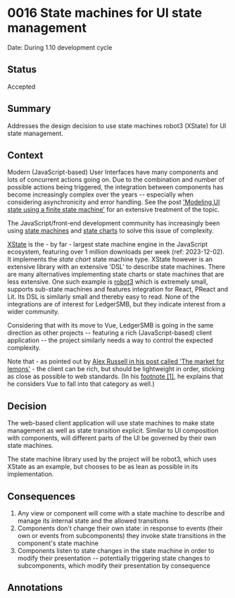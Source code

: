 # 0016 State machines for UI state management

Date: During 1.10 development cycle

## Status

Accepted

## Summary

Addresses the design decision to use state machines robot3 (XState) for
UI state management.

## Context

Modern (JavaScript-based) User Interfaces have many components and lots of
concurrent actions going on.  Due to the combination and number of possible
actions being triggered, the integration between components has become
increasingly complex over the years -- especially when considering
asynchronicity and error handling.  See the post ['Modeling UI state using
a finite state machine'](https://xiaoyunyang.github.io/post/modeling-ui-state-using-a-finite-state-machine/)
for an extensive treatment of the topic.

The JavaScript/front-end development community has increasingly been using
[state machines](https://en.wikipedia.org/wiki/Finite-state_machine) and
[state charts](https://en.wikipedia.org/wiki/UML_state_machine) to solve this
issue of complexity.

[XState](https://stately.ai/docs/xstate) is the - by far - largest state
machine engine in the JavaScript ecosystem, featuring over 1 million downloads
per week (ref: 2023-12-02).  It implements the *state chart* state machine
type.  XState however is an extensive library with an extensive 'DSL' to
describe state machines.  There are many alternatives implementing state charts
or state machines that are less extensive.  One such example is
[robot3](https://thisrobot.life/) which is extremely small, supports sub-state
machines and features integration for React, PReact and Lit.  Its DSL is
similarly small and thereby easy to read.  None of the integrations are of
interest for LedgerSMB, but they indicate interest from a wider community.

Considering that with its move to Vue, LedgerSMB is going in the same
direction as other projects -- featuring a rich (JavaScript-based) client
application -- the project similarly needs a way to control the expected
complexity.

Note that - as pointed out by [Alex Russell in his post called 'The market
for lemons'](https://infrequently.org/2023/02/the-market-for-lemons/) - the
client can be rich, but should be lightweight in order, sticking as close
as possible to web standards. (In his [footnote
[1]](https://infrequently.org/2023/02/the-market-for-lemons/#fn-alex-approved-1),
he explains that he considers Vue to fall into that category as well.)

## Decision

The web-based client application will use state machines to make state
management as well as state transition explicit.  Similar to UI composition
with components, will different parts of the UI be governed by their own state
machines.

The state machine library used by the project will be robot3, which uses XState
as an example, but chooses to be as lean as possible in its implementation.

## Consequences

1. Any view or component will come with a state machine to describe and manage
   its internal state and the allowed transitions
2. Components don't change their own state: in response to events (their own or
   events from subcomponents) they invoke state transitions in the component's
   state machine
3. Components listen to state changes in the state machine in order to modify
   their presentation -- potentially triggering state changes to subcomponents,
   which modify their presentation by consequence

## Annotations
